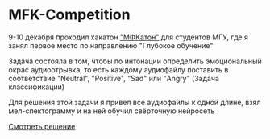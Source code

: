 # MFK-Competition
9-10 декабря проходил хакатон ["МФКатон"](https://intellect-foundation.ru/press-center/news/studentyi-mfk-po-ii-prinyali-uchastie-v-sorevnovanii-po-resheniyu-zada/) для студентов МГУ, где я занял первое место по направлению "Глубокое обучение"

Задача состояла в том, чтобы по интонации определить эмоциональный окрас аудиоотрывка, то есть каждому аудиофайлу поставить в соответствие "Neutral", "Positive", "Sad" или "Angry" (Задача классификации)

Для решения этой задачи я привел все аудиофайлы к одной длине, взял мел-спектограмму и на ней обучил свёрточную нейросеть

[Смотреть решение](https://github.com/Mshkf/MFK-Competition/blob/main/mfk-competition.ipynb)
